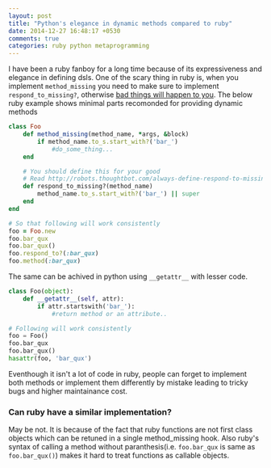 ```yaml
---
layout: post
title: "Python's elegance in dynamic methods compared to ruby"
date: 2014-12-27 16:48:17 +0530
comments: true
categories: ruby python metaprogramming
---
```


I have been a ruby fanboy for a long time because of its expressiveness and elegance in defining dsls. One of the scary thing in ruby is, when you implement `method_missing` you need to make sure to implement `respond_to_missing?`, otherwise [bad things will happen to you](http://robots.thoughtbot.com/always-define-respond-to-missing-when-overriding). The below ruby example shows minimal parts recomonded for providing dynamic methods

```rb
class Foo
	def method_missing(method_name, *args, &block)
		if method_name.to_s.start_with?('bar_')
			#do_some_thing...
	end

	# You should define this for your good
	# Read http://robots.thoughtbot.com/always-define-respond-to-missing-when-overriding for more details
	def respond_to_missing?(method_name)
		method_name.to_s.start_with?('bar_') || super
	end
end

# So that following will work consistently
foo = Foo.new
foo.bar_qux
foo.bar_qux() 
foo.respond_to?(:bar_qux)
foo.method(:bar_qux)
```

The same can be achived in python using `__getattr__` with lesser code.

```py
class Foo(object):
	def __getattr__(self, attr):
		if attr.startswith('bar_'):
			#return method or an attribute..

# Following will work consistently
foo = Foo()
foo.bar_qux
foo.bar_qux() 
hasattr(foo, 'bar_qux')
```

Eventhough it isn't a lot of code in ruby, people can forget to implement both methods or implement them differently by mistake leading to tricky bugs and higher maintainance cost. 

### Can ruby have a similar implementation?

May be not. It is because of the fact that ruby functions are not first class objects which can be retuned in a single method_missing hook. Also ruby's syntax of calling a method without paranthesis(i.e. `foo.bar_qux` is same as `foo.bar_qux()`) makes it hard to treat functions as callable objects.



